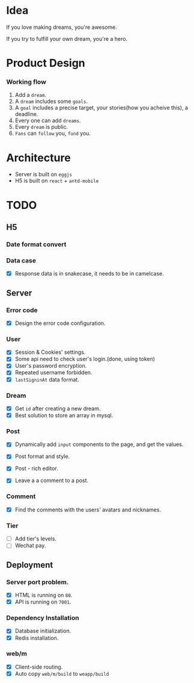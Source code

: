# Idea

If you love making dreams, you're awesome.

If you try to fulfill your own dream, you're a hero. 



# Product Design

### Working flow
1. Add a `dream`.
2. A `dream` includes some `goals`.
3. A `goal` includes a precise target, your stories(how you acheive this), a deadline.
4. Every one can add `dreams`.
5. Every `dream` is public.
6. `Fans` can `follow` you, `fund` you.


# Architecture
* Server is built on `eggjs`
* H5 is built on `react` + `antd-mobile`

# TODO

## H5

### Date format convert

### Data case
- [x]  Response data is in snakecase, it needs to be in camelcase.

## Server

### Error code
- [x]  Design the error code configuration.

### User
- [x]  Session & Cookies' settings. 
- [x]  Some api need to check user's login.(done, using token)
- [x]  User's password encryption.
- [x]  Repeated username forbidden.
- [x]  `lastSigninAt` data format.

### Dream
- [x]  Get `id` after creating a new dream.
- [x]  Best solution to store an array in mysql.

### Post
- [x]  Dynamically add `input` components to the page, and get the values.
- [x]  Post format and style.
- [x]  Post - rich editor.
- [x]  Leave a a comment to a post.


### Comment
- [x]  Find the comments with the users' avatars and nicknames.

### Tier
- [ ]  Add tier's levels.
- [ ]  Wechat pay.

## Deployment

### Server port problem.
- [x]  HTML is running on `80`.
- [x]  API is running on `7001`.

### Dependency Installation
- [x]  Database initialization. 
- [x]  Redis installation.

### web/m 
- [x]  Client-side routing. 
- [x]  Auto copy `web/m/build` to `weapp/build` 